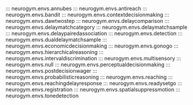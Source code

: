::: neurogym.envs.annubes
::: neurogym.envs.antireach
::: neurogym.envs.bandit
::: neurogym.envs.contextdecisionmaking
::: neurogym.envs.dawtwostep
::: neurogym.envs.delaycomparison
::: neurogym.envs.delaymatchcategory
::: neurogym.envs.delaymatchsample
::: neurogym.envs.delaypairedassociation
::: neurogym.envs.detection
::: neurogym.envs.dualdelaymatchsample
::: neurogym.envs.economicdecisionmaking
::: neurogym.envs.gonogo
::: neurogym.envs.hierarchicalreasoning
::: neurogym.envs.intervaldiscrimination
::: neurogym.envs.multisensory
::: neurogym.envs.null
::: neurogym.envs.perceptualdecisionmaking
::: neurogym.envs.postdecisionwager
::: neurogym.envs.probabilisticreasoning
::: neurogym.envs.reaching
::: neurogym.envs.reachingdelayresponse
::: neurogym.envs.readysetgo
::: neurogym.envs.registration
::: neurogym.envs.spatialsuppressmotion
::: neurogym.envs.tonedetection
